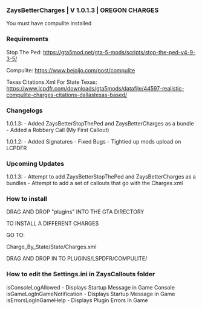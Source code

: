 ### ZaysBetterCharges | V 1.0.1.3 | OREGON CHARGES

You must have compulite installed

### Requirements

Stop The Ped: https://gta5mod.net/gta-5-mods/scripts/stop-the-ped-v4-9-3-5/

Compulite: https://www.bejoijo.com/post/compulite 

Texas Citations.Xml For State Texas: https://www.lcpdfr.com/downloads/gta5mods/datafile/44597-realistic-compulite-charges-citations-dallastexas-based/



 
### Changelogs

1.0.1.3:
    - Added ZaysBetterStopThePed and ZaysBetterCharges as a bundle
    - Added a Robbery Call (My First Callout)
    
1.0.1.2: 
    - Added Signatures
    - Fixed Bugs
    - Tightied up mods upload on LCPDFR
    
### Upcoming Updates

1.0.1.3:
    - Attempt to add ZaysBetterStopThePed and ZaysBetterCharges as a bundles
    - Attempt to add a set of callouts that go with the Charges.xml
    
### How to install

DRAG AND DROP "plugins" INTO THE GTA DIRECTORY


TO INSTALL A DIFFERENT CHARGES

GO TO:

Charge_By_State/State/Charges.xml

DRAG AND DROP IN TO PLUGINS/LSPDFR/COMPULITE/

### How to edit the Settings.ini in ZaysCallouts folder

isConsoleLogAllowed - Displays Startup Message in Game Console
isGameLogInGameNotification - Displays Startup Message  in Game
isErrorsLogInGameHelp - Displays Plugin Errors In Game
